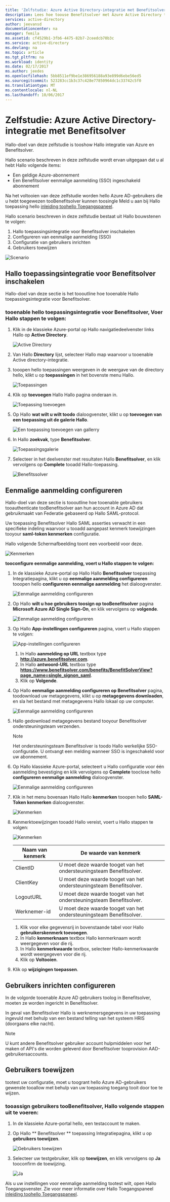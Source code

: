 ```yaml
---
title: 'Zelfstudie: Azure Active Directory-integratie met Benefitsolver | Microsoft Docs'
description: Lees hoe toouse Benefitsolver met Azure Active Directory tooenable eenmalige aanmelding, geautomatiseerde inrichting en meer.
services: active-directory
author: jeevansd
documentationcenter: na
manager: femila
ms.assetid: cf4529b1-3fb6-4475-82b7-2ceedcb70b3c
ms.service: active-directory
ms.devlang: na
ms.topic: article
ms.tgt_pltfrm: na
ms.workload: identity
ms.date: 02/17/2017
ms.author: jeedes
ms.openlocfilehash: 5bb8511ef9be1e386956188a93e899d6ebe56ed5
ms.sourcegitcommit: 523283cc1b3c37c428e77850964dc1c33742c5f0
ms.translationtype: MT
ms.contentlocale: nl-NL
ms.lasthandoff: 10/06/2017
---
```

# <a name="tutorial-azure-active-directory-integration-with-benefitsolver"></a>Zelfstudie: Azure Active Directory-integratie met Benefitsolver
Hallo-doel van deze zelfstudie is tooshow Hallo integratie van Azure en Benefitsolver.  

Hallo scenario beschreven in deze zelfstudie wordt ervan uitgegaan dat u al hebt Hallo volgende items:

* Een geldige Azure-abonnement
* Een Benefitsolver eenmalige aanmelding (SSO) ingeschakeld abonnement

Na het voltooien van deze zelfstudie worden hello Azure AD-gebruikers die u hebt toegewezen tooBenefitsolver kunnen toosingle Meld u aan bij Hallo toepassing hello [inleiding toohello Toegangspaneel](active-directory-saas-access-panel-introduction.md).

Hallo scenario beschreven in deze zelfstudie bestaat uit Hallo bouwstenen te volgen:

1. Hallo toepassingsintegratie voor Benefitsolver inschakelen
2. Configureren van eenmalige aanmelding (SSO)
3. Configuratie van gebruikers inrichten
4. Gebruikers toewijzen

![Scenario](./media/active-directory-saas-benefitsolver-tutorial/IC804820.png "Scenario")

## <a name="enabling-hello-application-integration-for-benefitsolver"></a>Hallo toepassingsintegratie voor Benefitsolver inschakelen
Hallo-doel van deze sectie is het toooutline hoe tooenable Hallo toepassingsintegratie voor Benefitsolver.

### <a name="tooenable-hello-application-integration-for-benefitsolver-perform-hello-following-steps"></a>tooenable hello toepassingsintegratie voor Benefitsolver, Voer Hallo stappen te volgen:
1. Klik in de klassieke Azure-portal op Hallo navigatiedeelvenster links Hallo op **Active Directory**.
   
   ![Active Directory](./media/active-directory-saas-benefitsolver-tutorial/IC700993.png "Active Directory")
2. Van Hallo **Directory** lijst, selecteer Hallo map waarvoor u tooenable Active directory-integratie.
3. tooopen hello toepassingen weergeven in de weergave van de directory hello, klikt u op **toepassingen** in het bovenste menu Hallo.
   
   ![Toepassingen](./media/active-directory-saas-benefitsolver-tutorial/IC700994.png "toepassingen")
4. Klik op **toevoegen** Hallo Hallo pagina onderaan in.
   
   ![Toepassing toevoegen](./media/active-directory-saas-benefitsolver-tutorial/IC749321.png "toepassing toevoegen")
5. Op Hallo **wat wilt u wilt toodo** dialoogvenster, klikt u op **toevoegen van een toepassing uit de galerie Hallo**.
   
   ![Een toepassing toevoegen van gallerry](./media/active-directory-saas-benefitsolver-tutorial/IC749322.png "een toepassing van gallerry toevoegen")
6. In Hallo **zoekvak**, type **Benefitsolver**.
   
   ![Toepassingsgalerie](./media/active-directory-saas-benefitsolver-tutorial/IC804821.png "-Toepassingsgalerie")
7. Selecteer in het deelvenster met resultaten Hallo **Benefitsolver**, en klik vervolgens op **Complete** tooadd Hallo-toepassing.
   
   ![Benefitssolver](./media/active-directory-saas-benefitsolver-tutorial/IC804822.png "Benefitssolver")
   
## <a name="configure-single-sign-on"></a>Eenmalige aanmelding configureren

Hallo-doel van deze sectie is toooutline hoe tooenable gebruikers tooauthenticate tooBenefitsolver aan hun account in Azure AD dat gebruikmaakt van Federatie gebaseerd op Hallo SAML-protocol.  

Uw toepassing Benefitsolver Hallo SAML asserties verwacht in een specifieke indeling waarvoor u tooadd aangepast kenmerk toewijzingen tooyour **saml-token kenmerken** configuratie. 

Hallo volgende Schermafbeelding toont een voorbeeld voor deze.

![Kenmerken](./media/active-directory-saas-benefitsolver-tutorial/IC804823.png "kenmerken")

**tooconfigure eenmalige aanmelding, voert u Hallo stappen te volgen:**

1. In de klassieke Azure-portal op Hallo Hallo **Benefitsolver** toepassing Integratiepagina, klikt u op **eenmalige aanmelding configureren** tooopen hello **configureren eenmalige aanmelding** het dialoogvenster.
   
   ![Eenmalige aanmelding configureren](./media/active-directory-saas-benefitsolver-tutorial/IC804824.png "eenmalige aanmelding configureren")
2. Op Hallo **wilt u hoe gebruikers toosign op tooBenefitsolver** pagina **Microsoft Azure AD Single Sign-On**, en klik vervolgens op **volgende**.
   
   ![Eenmalige aanmelding configureren](./media/active-directory-saas-benefitsolver-tutorial/IC804825.png "eenmalige aanmelding configureren")
3. Op Hallo **App-instellingen configureren** pagina, voert u Hallo stappen te volgen:
   
   ![App-instellingen configureren](./media/active-directory-saas-benefitsolver-tutorial/IC804826.png "App-instellingen configureren")
   
   1. In Hallo **aanmelding op URL** textbox type **http://azure.benefitsolver.com**.
   2. In Hallo **antwoord-URL** textbox type **https://www.benefitsolver.com/benefits/BenefitSolverView?page_name=single_signon_saml**.  
   3. Klik op **Volgende**.
4. Op Hallo **eenmalige aanmelding configureren op Benefitsolver** pagina, toodownload uw metagegevens, klikt u op **metagegevens downloaden**, en sla het bestand met metagegevens Hallo lokaal op uw computer.
   
   ![Eenmalige aanmelding configureren](./media/active-directory-saas-benefitsolver-tutorial/IC804827.png "eenmalige aanmelding configureren")
5. Hallo gedownload metagegevens bestand tooyour Benefitsolver ondersteuningsteam verzenden.
   
   >[!NOTE]
   >Het ondersteuningsteam Benefitsolver is toodo Hallo werkelijke SSO-configuratie. U ontvangt een melding wanneer SSO is ingeschakeld voor uw abonnement.
   >

6. Op Hallo klassieke Azure-portal, selecteert u Hallo configuratie voor één aanmelding bevestiging en klik vervolgens op **Complete** tooclose hello **configureren eenmalige aanmelding** dialoogvenster.
   
   ![Eenmalige aanmelding configureren](./media/active-directory-saas-benefitsolver-tutorial/IC804828.png "eenmalige aanmelding configureren")
7. Klik in het menu bovenaan Hallo Hallo **kenmerken** tooopen hello **SAML-Token kenmerken** dialoogvenster.
   
   ![Kenmerken](./media/active-directory-saas-benefitsolver-tutorial/IC795920.png "kenmerken")
8. Kenmerktoewijzingen tooadd Hallo vereist, voert u Hallo stappen te volgen:
   
   ![Kenmerken](./media/active-directory-saas-benefitsolver-tutorial/IC804823.png "kenmerken")
   
   | Naam van kenmerk | De waarde van kenmerk |
   | --- | --- |
   | ClientID |U moet deze waarde tooget van het ondersteuningsteam Benefitsolver. |
   | ClientKey |U moet deze waarde tooget van het ondersteuningsteam Benefitsolver. |
   | LogoutURL |U moet deze waarde tooget van het ondersteuningsteam Benefitsolver. |
   | Werknemer-id |U moet deze waarde tooget van het ondersteuningsteam Benefitsolver. |
   
   1. Klik voor elke gegevensrij in bovenstaande tabel voor Hallo **gebruikerskenmerk toevoegen**.
   2. In Hallo **kenmerknaam** textbox Hallo kenmerknaam wordt weergegeven voor die rij.
   3. In Hallo **kenmerkwaarde** textbox, selecteer Hallo-kenmerkwaarde wordt weergegeven voor die rij.
   4. Klik op **Voltooien**.
9. Klik op **wijzigingen toepassen**.

## <a name="configure-user-provisioning"></a>Gebruikers inrichten configureren
In de volgorde tooenable Azure AD gebruikers toolog in Benefitsolver, moeten ze worden ingericht in Benefitsolver.  

In geval van Benefitsolver Hallo is werknemersgegevens in uw toepassing ingevuld met behulp van een bestand telling van het systeem HRIS (doorgaans elke nacht).  

>[!NOTE]
>U kunt andere Benefitsolver gebruiker account hulpmiddelen voor het maken of API's die worden geleverd door Benefitsolver tooprovision AAD-gebruikersaccounts. 
> 

## <a name="assigning-users"></a>Gebruikers toewijzen
tootest uw configuratie, moet u toogrant hello Azure AD-gebruikers gewenste tooallow met behulp van uw toepassing toegang tooit door toe te wijzen.

### <a name="tooassign-users-toobenefitsolver-perform-hello-following-steps"></a>tooassign gebruikers tooBenefitsolver, Hallo volgende stappen uit te voeren:
1. In de klassieke Azure-portal hello, een testaccount te maken.
2. Op Hallo ** Benefitsolver ** toepassing Integratiepagina, klikt u op **gebruikers toewijzen**.
   
   ![Gebruikers toewijzen](./media/active-directory-saas-benefitsolver-tutorial/IC804829.png "gebruikers toewijzen")
3. Selecteer uw testgebruiker, klik op **toewijzen**, en klik vervolgens op **Ja** tooconfirm de toewijzing.
   
   ![Ja](./media/active-directory-saas-benefitsolver-tutorial/IC767830.png "Ja")

Als u uw instellingen voor eenmalige aanmelding tootest wilt, open Hallo Toegangsvenster. Zie voor meer informatie over Hallo Toegangspaneel [inleiding toohello Toegangspaneel](active-directory-saas-access-panel-introduction.md).

